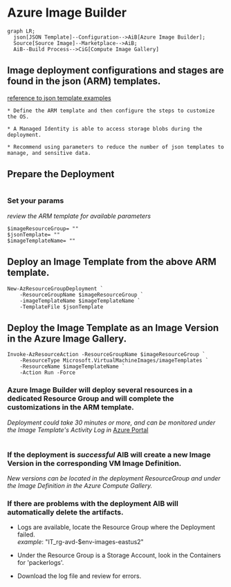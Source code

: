 # Azure Image Builder

```mermaid
graph LR;
  json[JSON Template]--Configuration-->AiB[Azure Image Builder];
  Source[Source Image]--Marketplace-->AiB;
  AiB--Build Process-->CiG[Compute Image Gallery]
```

## Image deployment configurations and stages are found in the json (ARM) templates.
[reference to json template examples](https://github.com/Azure/azvmimagebuilder/tree/main/quickquickstarts) 

    * Define the ARM template and then configure the steps to customize the OS. 

    * A Managed Identity is able to access storage blobs during the deployment. 

    * Recommend using parameters to reduce the number of json templates to manage, and sensitive data. 

## Prepare the Deployment  
#
### Set your params  
_review the ARM template for available parameters_  

    $imageResourceGroup= ""
    $jsonTemplate= ""
    $imageTemplateName= ""

## Deploy an Image Template from the above ARM template.  
    
    New-AzResourceGroupDeployment `
        -ResourceGroupName $imageResourceGroup `
        -imageTemplateName $imageTemplateName `
        -TemplateFile $jsonTemplate
    

## Deploy the Image Template as an Image Version in the Azure Image Gallery.
    
    Invoke-AzResourceAction -ResourceGroupName $imageResourceGroup `
        -ResourceType Microsoft.VirtualMachineImages/imageTemplates `        
        -ResourceName $imageTemplateName `
        -Action Run -Force
    

### Azure Image Builder will deploy several resources in a dedicated Resource Group and will complete the customizations in the ARM template. 
_Deployment could take 30 minutes or more, and can be monitored under the Image Template's Activity Log in_ [Azure Portal](portal.azure.com)

#

### If the deployment is *successful* AIB will create a new Image Version in the corresponding VM Image Definition.  

_New versions can be located in the deployment ResourceGroup and under the Image Definition in the Azure Compute Gallery._

### If there are problems with the deployment AIB will automatically delete the artifacts. 

* Logs are available, locate the Resource Group where the Deployment failed.  
_example_: "IT_rg-avd-$env-images-eastus2"

* Under the Resource Group is a Storage Account, look in the Containers for 'packerlogs'.

* Download the log file and review for errors. 

<!-- updated Jan 26 2024 -->
